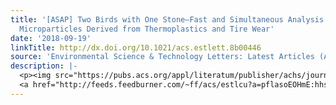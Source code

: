 ```yaml
---
title: '[ASAP] Two Birds with One Stone—Fast and Simultaneous Analysis of Microplastics:
  Microparticles Derived from Thermoplastics and Tire Wear'
date: '2018-09-19'
linkTitle: http://dx.doi.org/10.1021/acs.estlett.8b00446
source: 'Environmental Science & Technology Letters: Latest Articles (ACS Publications)'
description: |-
  <p><img src="https://pubs.acs.org/appl/literatum/publisher/achs/journals/content/estlcu/0/estlcu.ahead-of-print/acs.estlett.8b00446/20180919/images/medium/ez-2018-00446r_0003.gif" alt="TOC Graphic"/></p><div><cite>Environmental Science & Technology Letters</cite></div><div>DOI: 10.1021/acs.estlett.8b00446</div><div class="feedflare">
  <a href="http://feeds.feedburner.com/~ff/acs/estlcu?a=pflasoEOHmE:hhs8FMbKmss:yIl2AUoC8zA"><img src="http://feeds.feedburner.com/~ff/acs/estlcu?d=yIl2AUoC8zA" borde
---
```

